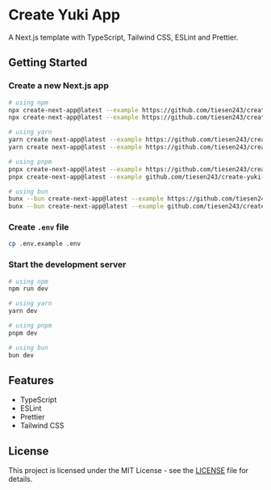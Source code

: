 # Create Yuki App

A Next.js template with TypeScript, Tailwind CSS, ESLint and Prettier.

## Getting Started

### Create a new Next.js app

```bash
# using npm
npx create-next-app@latest --example https://github.com/tiesen243/create-yuki-app/tree/main/base
npx create-next-app@latest --example https://github.com/tiesen243/create-yuki-app/tree/main/with-trpc-lucia

# using yarn
yarn create next-app@latest --example https://github.com/tiesen243/create-yuki-app/tree/main/base
yarn create next-app@latest --example https://github.com/tiesen243/create-yuki-app/tree/main/with-trpc-lucia

# using pnpm
pnpx create-next-app@latest --example https://github.com/tiesen243/create-yuki-app/tree/main/base
pnpx create-next-app@latest --example github.com/tiesen243/create-yuki-app/tree/main/with-trpc-lucia

# using bun
bunx --bun create-next-app@latest --example https://github.com/tiesen243/create-yuki-app/tree/main/base
bunx --bun create-next-app@latest --example github.com/tiesen243/create-yuki-app/tree/main/with-trpc-lucia
```

### Create `.env` file

```bash
cp .env.example .env
```

### Start the development server

```bash
# using npm
npm run dev

# using yarn
yarn dev

# using pnpm
pnpm dev

# using bun
bun dev
```

## Features

- TypeScript
- ESLint
- Prettier
- Tailwind CSS

## License

This project is licensed under the MIT License - see the [LICENSE](LICENSE) file for details.
